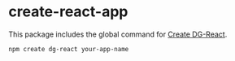 # create-react-app

This package includes the global command for [Create DG-React](https://github.com/ms-dg/create-dg-react).

```bash
npm create dg-react your-app-name
```
